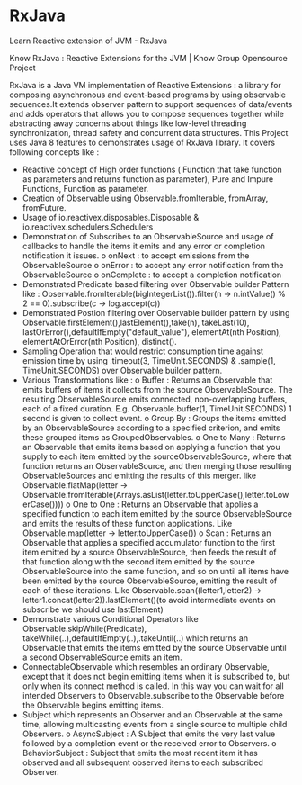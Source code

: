 # RxJava
Learn Reactive extension of JVM - RxJava

Know RxJava : Reactive Extensions for the JVM | Know Group Opensource Project

RxJava is a Java VM implementation of Reactive Extensions : a library for composing asynchronous and event-based programs by using observable sequences.It extends observer pattern to support sequences of data/events and adds operators that allows you to compose sequences together while abstracting away concerns about things like low-level threading synchronization, thread safety and concurrent data structures.
This Project uses Java 8 features to demonstrates usage of RxJava library. It covers following concepts like :
-	Reactive concept of High order functions ( Function that take function as parameters and returns function as parameter), Pure and Impure Functions, Function as parameter.
-	Creation of Observable using Observable.fromIterable, fromArray, fromFuture.
-	Usage of io.reactivex.disposables.Disposable & io.reactivex.schedulers.Schedulers
-	Demonstration of Subscribes to an ObservableSource and usage of callbacks to handle the items it emits and any error or completion notification it issues.
o	onNext : to accept emissions from the ObservableSource
o	onError : to accept any error notification from the ObservableSource
o	onComplete : to accept a completion notification 
-	Demonstrated Predicate based filtering over Observable builder Pattern like : Observable.fromIterable(bigIntegerList()).filter(n -> n.intValue() % 2 == 0).subscribe(c -> log.accept(c))
-	Demonstrated Postion filtering over Observable builder pattern by using Observable.firstElement(),lastElement(),take(n), takeLast(10), lastOrError(),defaultIfEmpty("default_value"), elementAt(nth Position), elementAtOrError(nth Position), distinct().
-	Sampling Operation that would restrict consumption time against emission time by using .timeout(3, TimeUnit.SECONDS) & .sample(1, TimeUnit.SECONDS) over Observable builder pattern.
-	Various Transformations like :
o	Buffer : Returns an Observable that emits buffers of items it collects from the source ObservableSource. The resulting ObservableSource emits connected, non-overlapping buffers, each of a fixed duration. E.g. Observable.buffer(1, TimeUnit.SECONDS) 1 second is given to collect event.
o	Group By : Groups the items emitted by an ObservableSource according to a specified criterion, and emits these grouped items as GroupedObservables.
o	One to Many : Returns an Observable that emits items based on applying a function that you supply to each item emitted by the sourceObservableSource, where that function returns an ObservableSource, and then merging those resulting ObservableSources and emitting the results of this merger. like Observable.flatMap(letter -> Observable.fromIterable(Arrays.asList(letter.toUpperCase(),letter.toLowerCase()))) 
o	One to One : Returns an Observable that applies a specified function to each item emitted by the source ObservableSource and emits the results of these function applications. Like Observable.map(letter -> letter.toUpperCase())
o	Scan : Returns an Observable that applies a specified accumulator function to the first item emitted by a source ObservableSource, then feeds the result of that function along with the second item emitted by the source ObservableSource into the same function, and so on until all items have been emitted by the source ObservableSource, emitting the result of each of these iterations. Like Observable.scan((letter1,letter2) -> letter1.concat(letter2)).lastElement()(to avoid intermediate events on subscribe we should use lastElement)
-	Demonstrate various Conditional Operators like Observable.skipWhile(Predicate), takeWhile(..),defaultIfEmpty(..),.takeUntil(..) which returns an Observable that emits the items emitted by the source Observable until a second ObservableSource emits an item.
-	ConnectableObservable which resembles an ordinary Observable, except that it does not begin emitting items when it is subscribed to, but only when its connect method is called. In this way you can wait for all intended Observers to Observable.subscribe to the Observable before the Observable begins emitting items.
-	Subject which represents an Observer and an Observable at the same time, allowing multicasting events from a single source to multiple child Observers.
o	AsyncSubject : A Subject that emits the very last value followed by a completion event or the received error to Observers.
o	BehaviorSubject : Subject that emits the most recent item it has observed and all subsequent observed items to each subscribed Observer.
